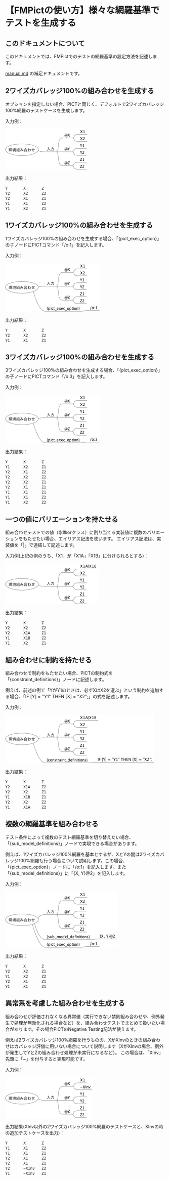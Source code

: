 # 【FMPictの使い方】様々な網羅基準でテストを生成する

## このドキュメントについて

このドキュメントでは、FMPictでのテストの網羅基準の設定方法を記述します。

[manual.md](manual.md) の補足ドキュメントです。

## 2ワイズカバレッジ100%の組み合わせを生成する

オプションを指定しない場合、PICTと同じく、デフォルトで2ワイズカバレッジ100%網羅のテストケースを生成します。

入力例：

![c2](image/combinational_2.png)

出力結果：

```
Y       X       Z
Y2      X2      Z2
Y2      X1      Z1
Y1      X1      Z2
Y1      X2      Z1
```

## 1ワイズカバレッジ100%の組み合わせを生成する

1ワイズカバレッジ100%の組み合わせを生成する場合、「{pict_exec_option}」の子ノードにPICTコマンド「/o:1」を記入します。

入力例：

![c2](image/combinational_1.png)

出力結果：

```
Y       X       Z
Y2      X2      Z2
Y1      X1      Z1
```

## 3ワイズカバレッジ100%の組み合わせを生成する

3ワイズカバレッジ100%の組み合わせを生成する場合、「{pict_exec_option}」の子ノードにPICTコマンド「/o:3」を記入します。

入力例：

![c3](image/combinational_3.png)

出力結果：

```
Y       X       Z
Y1      X2      Z1
Y2      X1      Z2
Y2      X2      Z2
Y2      X2      Z1
Y2      X1      Z1
Y1      X1      Z1
Y1      X1      Z2
Y1      X2      Z2
```

## 一つの値にバリエーションを持たせる

組み合わせテストでの値（水準orクラス）に割り当てる実装値に複数のバリエーションをもたせたい場合、エイリアス記法を使います。
エイリアス記法は、実装値を「|」で連結して記述します。

入力例(上記の例のうち、「X1」が「X1A」「X1B」に分けられるとする)：

![ali](image/combinational_ali.png)

出力結果：

```
Y       X       Z
Y2      X2      Z2
Y2      X1A     Z1
Y1      X1B     Z2
Y1      X2      Z1
```

## 組み合わせに制約を持たせる

組み合わせで制約をもたせたい場合、PICTの制約式を「{constraint_definitions}」ノードに記述します。

例えば、前述の例で「YがY1のときは、必ずXはX2を選ぶ」という制約を追加する場合、「IF [Y] = "Y1" THEN [X] = "X2";」の式を記述します。

入力例：

![con](image/combinational_cn.png)

出力結果：

```
Y       X       Z
Y2      X1A     Z2
Y2      X2      Z1
Y1      X1B     Z1
Y2      X2      Z2
Y1      X1A     Z2
```

## 複数の網羅基準を組み合わせる

テスト条件によって複数のテスト網羅基準を切り替えたい場合、「{sub_model_definitions}」ノードで実現できる場合があります。

例えば、1ワイズカバレッジ100%網羅を基本とするが、XとYの間は2ワイズカバレッジ100%網羅も行う場合について説明します。この場合、「{pict_exec_option}」ノードに「/o:1」を記入します。また「{sub_model_definitions}」に「{X, Y}@2」を記入します。

入力例：

![con](image/combinational_m.png)

出力結果：

```
Y       X       Z
Y2      X2      Z1
Y1      X2      Z2
Y2      X1      Z1
Y1      X1      Z1
```

## 異常系を考慮した組み合わせを生成する

組み合わせが評価されなくなる異常値（実行できない禁則組み合わせや、例外発生で処理が無効化される場合など）を、組み合わせテストでまとめて扱いたい場合があります。その場合PICTのNegative Testing記法が使えます。

例えば2ワイズカバレッジ100%網羅を行うものの、XがXInvのときの組み合わせはカバレッジ評価に用いない場合について説明します（XがXInvの場合、例外が発生してYとZの組み合わせ処理が未実行になるなど）。
この場合は、「XInv」先頭に「~」を付与すると実現可能です。

入力例：

![con](image/combinational_nt.png)

出力結果(XInv以外の2ワイズカバレッジ100%網羅のテストケースと、XInvの時の追加テストケースを出力)：

```
Y       X       Z
Y1      X1      Z2
Y1      X1      Z1
Y2      X1      Z2
Y2      X1      Z1
Y2      ~XInv   Z2
Y1      ~XInv   Z1
```


